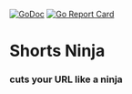 [![GoDoc](https://godoc.org/github.com/baraa-almasri/shortsninja?status.png)](https://godoc.org/github.com/baraa-almasri/shortsninja) [![Go Report Card](https://goreportcard.com/badge/github.com/baraa-almasri/shortsninja)](https://goreportcard.com/report/github.com/baraa-almasri/shortsninja) 

# Shorts Ninja
### cuts your URL like a ninja